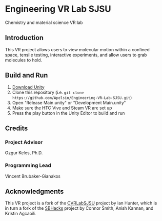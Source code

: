 # Engineering VR Lab SJSU
Chemistry and material science VR lab

## Introduction

This VR project allows users to view molecular motion within a confined space, tensile testing, interactive experiments, and allow users to grab molecules to hold.

## Build and Run

1. [Download Unity](https://store.unity.com/download)
2. Clone this repository (i.e. `git clone https://github.com/Apelsin/Engineering-VR-Lab-SJSU.git`)
3. Open "Release Main.unity" or "Development Main.unity"
4. Make sure the HTC Vive and Steam VR are set up
5. Press the play button in the Unity Editor to build and run


## Credits

### Project Advisor
Ozgur Keles, Ph.D.

### Programming Lead
Vincent Brubaker-Gianakos

## Acknowledgments
This VR project is a fork of the [CVRLabSJSU](https://github.com/IantheFlyingHawaiian/CVRLabSJSU) project by Ian Hunter, which is in turn a fork of the [SBHacks](https://github.com/connor-a-smith/SBHacks) project by Connor Smith, Anish Kannan, and Kristin Agcaoili.
